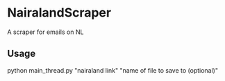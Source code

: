 # NairalandScraper
A scraper for emails on NL

## Usage
python main_thread.py "nairaland link" "name of file to save to (optional)"
